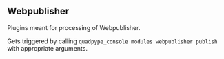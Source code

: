 Webpublisher
-------------

Plugins meant for processing of Webpublisher.

Gets triggered by calling `quadpype_console modules webpublisher publish` with appropriate arguments.
